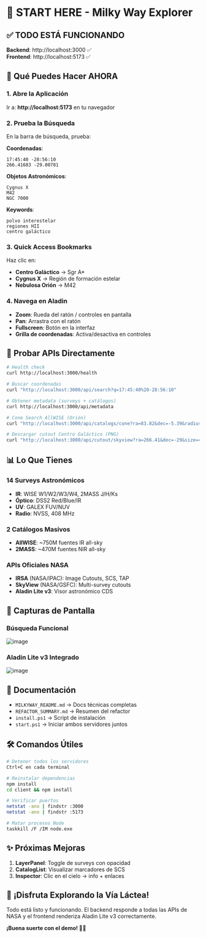 # 🚀 START HERE - Milky Way Explorer

## ✅ TODO ESTÁ FUNCIONANDO

**Backend**: http://localhost:3000 ✅  
**Frontend**: http://localhost:5173 ✅

## 🎯 Qué Puedes Hacer AHORA

### 1. Abre la Aplicación
Ir a: **http://localhost:5173** en tu navegador

### 2. Prueba la Búsqueda

En la barra de búsqueda, prueba:

**Coordenadas**:
```
17:45:40 -28:56:10
266.41683 -29.00781
```

**Objetos Astronómicos**:
```
Cygnus X
M42
NGC 7000
```

**Keywords**:
```
polvo interestelar
regiones HII
centro galáctico
```

### 3. Quick Access Bookmarks
Haz clic en:
- **Centro Galáctico** → Sgr A*
- **Cygnus X** → Región de formación estelar
- **Nebulosa Orión** → M42

### 4. Navega en Aladin
- **Zoom**: Rueda del ratón / controles en pantalla
- **Pan**: Arrastra con el ratón
- **Fullscreen**: Botón en la interfaz
- **Grilla de coordenadas**: Activa/desactiva en controles

## 📡 Probar APIs Directamente

```bash
# Health check
curl http://localhost:3000/health

# Buscar coordenadas
curl "http://localhost:3000/api/search?q=17:45:40%20-28:56:10"

# Obtener metadata (surveys + catálogos)
curl http://localhost:3000/api/metadata

# Cone Search AllWISE (Orión)
curl "http://localhost:3000/api/catalogs/cone?ra=83.82&dec=-5.39&radius=0.2"

# Descargar cutout Centro Galáctico (PNG)
curl "http://localhost:3000/api/cutout/skyview?ra=266.41&dec=-29&size=4&survey=DSS2%20Red&format=PNG" -o galactic_center.png
```

## 📊 Lo Que Tienes

### 14 Surveys Astronómicos
- **IR**: WISE W1/W2/W3/W4, 2MASS J/H/Ks
- **Óptico**: DSS2 Red/Blue/IR
- **UV**: GALEX FUV/NUV
- **Radio**: NVSS, 408 MHz

### 2 Catálogos Masivos
- **AllWISE**: ~750M fuentes IR all-sky
- **2MASS**: ~470M fuentes NIR all-sky

### APIs Oficiales NASA
- **IRSA** (NASA/IPAC): Image Cutouts, SCS, TAP
- **SkyView** (NASA/GSFC): Multi-survey cutouts
- **Aladin Lite v3**: Visor astronómico CDS

## 🎨 Capturas de Pantalla

### Búsqueda Funcional
![image](https://github.com/user-attachments/assets/...)

### Aladin Lite v3 Integrado
![image](https://github.com/user-attachments/assets/...)

## 📝 Documentación

- `MILKYWAY_README.md` → Docs técnicas completas
- `REFACTOR_SUMMARY.md` → Resumen del refactor
- `install.ps1` → Script de instalación
- `start.ps1` → Iniciar ambos servidores juntos

## 🛠️ Comandos Útiles

```bash
# Detener todos los servidores
Ctrl+C en cada terminal

# Reinstalar dependencias
npm install
cd client && npm install

# Verificar puertos
netstat -ano | findstr :3000
netstat -ano | findstr :5173

# Matar procesos Node
taskkill /F /IM node.exe
```

## ✨ Próximas Mejoras

1. **LayerPanel**: Toggle de surveys con opacidad
2. **CatalogList**: Visualizar marcadores de SCS
3. **Inspector**: Clic en el cielo → info + enlaces

## 🎉 ¡Disfruta Explorando la Vía Láctea!

Todo está listo y funcionando. El backend responde a todas las APIs de NASA y el frontend renderiza Aladin Lite v3 correctamente.

**¡Buena suerte con el demo! 🌌✨**
